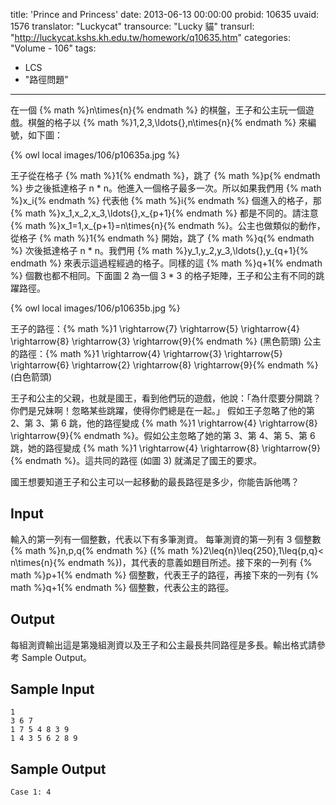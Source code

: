 title: 'Prince and Princess'
date: 2013-06-13 00:00:00
probid: 10635
uvaid: 1576
translator: "Luckycat"
transource: "Lucky 貓"
transurl: "http://luckycat.kshs.kh.edu.tw/homework/q10635.htm"
categories: "Volume - 106"
tags:
- LCS
- "路徑問題"
---

在一個 {% math %}n\times{n}{% endmath %} 的棋盤，王子和公主玩一個遊戲。棋盤的格子以 {% math %}1,2,3,\ldots{},n\times{n}{% endmath %} 來編號，如下圖：

{% owl local images/106/p10635a.jpg %}

王子從在格子 {% math %}1{% endmath %}，跳了 {% math %}p{% endmath %} 步之後抵達格子 n \* n。他進入一個格子最多一次。所以如果我們用 {% math %}x_i{% endmath %} 代表他 {% math %}i{% endmath %} 個進入的格子，那 {% math %}x_1,x_2,x_3,\ldots{},x_{p+1}{% endmath %} 都是不同的。請注意 {% math %}x_1=1,x_{p+1}=n\times{n}{% endmath %}。公主也做類似的動作，從格子 {% math %}1{% endmath %} 開始，跳了 {% math %}q{% endmath %} 次後抵達格子 n \* n。我們用 {% math %}y_1,y_2,y_3,\ldots{},y_{q+1}{% endmath %} 來表示這過程經過的格子。同樣的這 {% math %}q+1{% endmath %} 個數也都不相同。下面圖 2 為一個 3 \* 3 的格子矩陣，王子和公主有不同的跳躍路徑。

{% owl local images/106/p10635b.jpg %}

王子的路徑：{% math %}1 \rightarrow{7} \rightarrow{5} \rightarrow{4} \rightarrow{8} \rightarrow{3} \rightarrow{9}{% endmath %} (黑色箭頭)
公主的路徑：{% math %}1 \rightarrow{4} \rightarrow{3} \rightarrow{5} \rightarrow{6} \rightarrow{2} \rightarrow{8} \rightarrow{9}{% endmath %} (白色箭頭)

王子和公主的父親，也就是國王，看到他們玩的遊戲，他說：「為什麼要分開跳？你們是兄妹啊！忽略某些跳躍，使得你們總是在一起。」
假如王子忽略了他的第 2、第 3、第 6 跳，他的路徑變成 {% math %}1 \rightarrow{4} \rightarrow{8} \rightarrow{9}{% endmath %}。假如公主忽略了她的第 3、第 4、第 5、第 6 跳，她的路徑變成 {% math %}1 \rightarrow{4} \rightarrow{8} \rightarrow{9}{% endmath %}。這共同的路徑 (如圖 3) 就滿足了國王的要求。

國王想要知道王子和公主可以一起移動的最長路徑是多少，你能告訴他嗎？

## Input ##

輸入的第一列有一個整數，代表以下有多筆測資。
每筆測資的第一列有 3 個整數 {% math %}n,p,q{% endmath %} ({% math %}2\leq{n}\leq{250},1\leq{p,q}< n\times{n}{% endmath %})，其代表的意義如題目所述。接下來的一列有 {% math %}p+1{% endmath %} 個整數，代表王子的路徑，再接下來的一列有 {% math %}q+1{% endmath %} 個整數，代表公主的路徑。

## Output ##

每組測資輸出這是第幾組測資以及王子和公主最長共同路徑是多長。輸出格式請參考 Sample Output。

## Sample Input ##

	1
	3 6 7
	1 7 5 4 8 3 9
	1 4 3 5 6 2 8 9

## Sample Output ##

	Case 1: 4